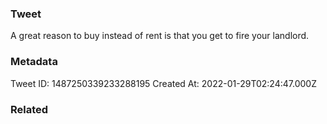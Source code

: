 ### Tweet
A great reason to buy instead of rent is that you get to fire your landlord.

### Metadata
Tweet ID: 1487250339233288195
Created At: 2022-01-29T02:24:47.000Z

### Related


